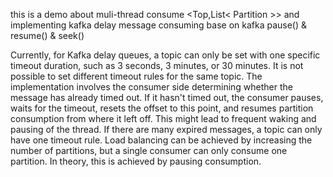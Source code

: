 this is a demo about muli-thread consume <Top,List< Partition >> and implementing kafka delay message consuming base on kafka pause() & resume() & seek()



Currently, for Kafka delay queues, a topic can only be set with one specific timeout duration, such as 3 seconds, 3 minutes, or 30 minutes. It is not possible to set different timeout rules for the same topic. The implementation involves the consumer side determining whether the message has already timed out. If it hasn't timed out, the consumer pauses, waits for the timeout, resets the offset to this point, and resumes partition consumption from where it left off. This might lead to frequent waking and pausing of the thread. If there are many expired messages, a topic can only have one timeout rule. Load balancing can be achieved by increasing the number of partitions, but a single consumer can only consume one partition. In theory, this is achieved by pausing consumption.
